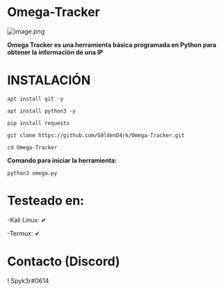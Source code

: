 # Omega-Tracker
![image.png](https://raw.githubusercontent.com/G0ldenD4rk/Omega-Tracker-V1/main/OMEGA.PNG)

**Omega Tracker es una herramienta básica programada en Python para obtener la información de una IP**

# INSTALACIÓN

```
apt install git -y
```
```
apt install python3 -y
```
```
pip install requests
```
```
git clone https://github.com/G0ldenD4rk/Omega-Tracker.git
```
```
cd Omega-Tracker
```
**Comando para iniciar la herramienta:**
```
python3 omega.py
```


# Testeado en:
-Kali Linux: ✔

-Termux: ✔

# Contacto (Discord)
! Spyk3r#0614
